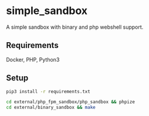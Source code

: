 # simple_sandbox
A simple sandbox with binary and php webshell support.

## Requirements

Docker, PHP, Python3

## Setup
```sh
pip3 install -r requirements.txt

cd external/php_fpm_sandbox/php_sandbox && phpize
cd external/binary_sandbox && make
```
